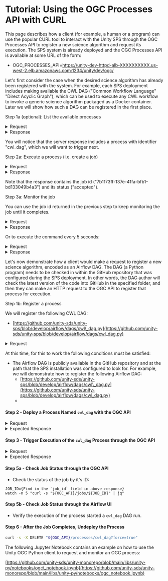 # Tutorial: Using the OGC Processes API with CURL

This page describes how a client (for example, a human or a program) can use the popular CURL tool to interact with the Unity SPS through the OGC Processes API to register a new science algorithm and request its execution. The SPS system is already deployed and the OGC Processes API is available at some URL of the form:&#x20;

* OGC\_PROCESSES\_API=https://unity-dev-httpd-alb-XXXXXXXXXX.us-west-2.elb.amazonaws.com:1234/unity/dev/ogc/

Let's first consider the case when the desired science algorithm has already been registered with the system. For example, each SPS deployment includes making available the CWL DAG ("Common Workflow Language" "Direct Acyclic Graph"), which can be used to execute any CWL workflow to invoke a generic science algorithm packaged as a Docker container. Later we will show how such a DAG can be registered in the first place.

Step 1a (optional): List the available processes



<details>

<summary>Request</summary>

curl -k -X GET "${OGC\_PROCESSES\_API}/processes" | jq

</details>

<details>

<summary>Response</summary>

{

&#x20; "processes": \[

&#x20;   {

&#x20;     "title": "Generic CWL Process",

&#x20;     "description": "This process executes any CWL workflow.",

&#x20;     "keywords": null,

&#x20;     "metadata": null,

&#x20;     "id": "cwl\_dag",

&#x20;     "version": "1.0.0",

&#x20;     "jobControlOptions": \[

&#x20;       "async-execute"

&#x20;     ],

&#x20;     "links": null

&#x20;   },

&#x20;   {

&#x20;     "title": "Karpenter Test Process",

&#x20;     "description": "This process tests Karpenter node provisioning with different instance types.",

&#x20;     "keywords": null,

&#x20;     "metadata": null,

&#x20;     "id": "karpenter\_test",

&#x20;     "version": "1.0.0",

&#x20;     "jobControlOptions": \[

&#x20;       "async-execute"

&#x20;     ],

&#x20;     "links": null

&#x20;   },

&#x20;   {

&#x20;     "title": "SBG Preprocess CWL Workflow",

&#x20;     "description": "This process executes the SBG Preprocess Workflow using CWL.",

&#x20;     "keywords": null,

&#x20;     "metadata": null,

&#x20;     "id": "sbg\_preprocess\_cwl\_dag",

&#x20;     "version": "1.0.0",

&#x20;     "jobControlOptions": \[

&#x20;       "async-execute"

&#x20;     ],

&#x20;     "links": null

&#x20;   }

&#x20; ],

&#x20; "links": \[]

}

</details>

You will notice that the server response includes a process with identifier "cwl\_dag", which we will want to trigger next.

Step 2a: Execute a process (i.e. create a job)

<details>

<summary>Request</summary>

&#x20;curl -s -X POST "${OGC\_PROCESSES\_API}/processes/cwl\_dag/execution" \\

-H "Content-Type: application/json" \\

-H "Prefer: respond-async" \\

\--data-binary @- << EOF | jq '.'

{

&#x20; "inputs": {

&#x20;   "cwl\_workflow": "https://raw.githubusercontent.com/unity-sds/sbg-workflows/main/preprocess/sbg-preprocess-workflow.cwl",

&#x20;   "cwl\_args": "https://raw.githubusercontent.com/unity-sds/sbg-workflows/main/preprocess/sbg-preprocess-workflow.dev.yml",

&#x20;   "request\_instance\_type": "r7i.xlarge",

&#x20;   "request\_storage": "10Gi"&#x20;

&#x20; },

&#x20; "outputs": {

&#x20;   "result": {

&#x20;     "transmissionMode": "reference"

&#x20;   }

&#x20; }

}

EOF

</details>

<details>

<summary>Response</summary>

\[

&#x20; \[

&#x20;   "process\_id",

&#x20;   "cwl\_dag"

&#x20; ],

&#x20; \[

&#x20;   "type",

&#x20;   "process"

&#x20; ],

&#x20; \[

&#x20;   "job\_id",

&#x20;   "7b1173ff-137e-41fa-bfb1-bd133049b4a3"

&#x20; ],

&#x20; \[

&#x20;   "status",

&#x20;   "accepted"

&#x20; ],

&#x20; \[

&#x20;   "message",

&#x20;   null

&#x20; ],

&#x20; \[

&#x20;   "exception",

&#x20;   null

&#x20; ],

&#x20; \[

&#x20;   "created",

&#x20;   "2025-01-29T20:33:05.521710"

&#x20; ],

&#x20; \[

&#x20;   "started",

&#x20;   null

&#x20; ],

&#x20; \[

&#x20;   "finished",

&#x20;   null

&#x20; ],

&#x20; \[

&#x20;   "updated",

&#x20;   "2025-01-29T20:33:05.521715"

&#x20; ],

&#x20; \[

&#x20;   "progress",

&#x20;   null

&#x20; ],

&#x20; \[

&#x20;   "links",

&#x20;   null

&#x20; ]

]

</details>

Note that the response contains the job id ("7b1173ff-137e-41fa-bfb1-bd133049b4a3") and its status ("accepted").&#x20;

Step 3a: Monitor the job

You can use the job id returned in the previous step to keep monitoring the job until it completes.

<details>

<summary>Request</summary>

JOB\_ID=7b1173ff-137e-41fa-bfb1-bd133049b4a3

curl "${OGC\_PROCESSES\_API}/jobs/${JOB\_ID}"

</details>

<details>

<summary>Response</summary>

{

&#x20; "processID": "cwl\_dag",

&#x20; "type": "process",

&#x20; "jobID": "7b1173ff-137e-41fa-bfb1-bd133049b4a3",

&#x20; "status": "running",

&#x20; "message": null,

&#x20; "exception": null,

&#x20; "created": "2025-01-29T20:33:05.521710Z",

&#x20; "started": null,

&#x20; "finished": null,

&#x20; "updated": "2025-01-29T20:41:47.598612Z",

&#x20; "progress": null,

&#x20; "links": null

}

</details>

Or to execute the command every 5 seconds:

<details>

<summary>Request</summary>

watch -n 5 "curl -s "${OGC\_PROCESSES\_API}/jobs/${JOB\_ID}" | jq"

</details>

<details>

<summary>Response</summary>

{

&#x20; "processID": "cwl\_dag",

&#x20; "type": "process",

&#x20; "jobID": "7b1173ff-137e-41fa-bfb1-bd133049b4a3",

&#x20; "status": "successful",

&#x20; "message": null,

&#x20; "exception": null,

&#x20; "created": "2025-01-29T20:33:05.521710Z",

&#x20; "started": null,

&#x20; "finished": "2025-01-29T20:48:11.943940Z",

&#x20; "updated": "2025-01-29T20:58:31.094170Z",

&#x20; "progress": null,

&#x20; "links": null

}

</details>

Let's now demonstrate how a client would make a request to register a new science algorithm, encoded as an Airflow DAG. The DAG (a Python program) needs to be checked in within the GitHub repository that was configured during the SPS deployment. In other words, the DAG author will check the latest version of the code into GitHub in the specified folder, and then they can make an HTTP request to the OGC API to register that process for execution.&#x20;

Step 1b: Register a process

We will register the following CWL DAG:

* [https://github.com/unity-sds/unity-sps/blob/develop/airflow/dags/cwl\_dag.py](https://github.com/unity-sds/unity-sps/blob/develop/airflow/dags/cwl_dag.py)

<details>

<summary>Request</summary>



</details>





At this time, for this to work the following conditions must be satisfied:

* The Airflow DAG is publicly available in the GitHub repository and at the path that the SPS installation was configured to look for. For example, we will demonstrate how to register the following Airflow DAG:
  * [https://github.com/unity-sds/unity-sps/blob/develop/airflow/dags/cwl\_dag.py](https://github.com/unity-sds/unity-sps/blob/develop/airflow/dags/cwl_dag.py)
  *

#### Step 2 - Deploy a Process Named `cwl_dag` with the OGC API

<details>

<summary>Request</summary>

```sh
curl -s -0 -X POST "${OGC_API}/processes" \
-H "Expect:" \
-H 'Content-Type: application/json; charset=utf-8' \
--data-binary @- << EOF
{
    "processDescription": {
        "title": "Generic CWL Process",
        "description": "This process executes any CWL workflow.",
        "id": "cwl_dag",
        "version": "1.0.0",
        "jobControlOptions": [
            "async-execute"
        ],

        "inputs": {
            "cwl_workflow": {
                "title": "CWL Workflow URL",
                "description": "The URL of the CWL workflow",
                "schema": {
                    "type": "string",
                    "format": "uri"
                },
                "minOccurs": 1,
                "maxOccurs": 1
            },
            "cwl_args": {
                "title": "CWL Workflow Parameters URL",
                "description": "The URL of the CWL workflow's YAML parameters file",
                "schema": {
                    "type": "string",
                    "format": "uri"
                },
                "minOccurs": 1,
                "maxOccurs": 1
            },
            "request_memory": {
                "title": "Requested Memory",
                "description": "The amount of memory requested for the job",
                "schema": {
                    "type": "string"
                },
                "minOccurs": 1,
                "maxOccurs": 1,
                "default": "8Gi"
            },
            "request_cpu": {
                "title": "Requested CPU",
                "description": "The number of CPU cores requested for the job",
                "schema": {
                    "type": "string"
                },
                "minOccurs": 1,
                "maxOccurs": 1
            },
            "request_storage": {
                "title": "Requested Storage",
                "description": "The amount of storage requested for the job",
                "schema": {
                    "type": "string"
                },
                "minOccurs": 1,
                "maxOccurs": 1
            }
        },
        "outputs": {
            "result": {
                "title": "Process Result",
                "description": "The result of the SBG Preprocess Workflow execution",
                "schema": {
                    "$ref": "some-ref"
                }
            }
        }
    },
    "executionUnit": {
        "type": "docker",
        "image": "ghcr.io/unity-sds/unity-sps/sps-docker-cwl:2.1.0"
    }
}
EOF
```



</details>

<details>

<summary>Expected Response</summary>

```
Process cwl_dag deployed successfully                                                                                                                                                                                        
```



</details>

#### Step 3 - Trigger Execution of the `cwl_dag` Process through the OGC API

<details>

<summary>Request</summary>

```sh
curl -s -X POST "${OGC_API}/processes/cwl_dag/execution" \
-H "Content-Type: application/json" \
-H "Prefer: respond-async" \
--data-binary @- << EOF | jq '.'
{
  "inputs": {
    "cwl_workflow": "https://raw.githubusercontent.com/unity-sds/sbg-workflows/main/preprocess/sbg-preprocess-workflow.cwl",
    "cwl_args": "https://raw.githubusercontent.com/unity-sds/sbg-workflows/main/preprocess/sbg-preprocess-workflow.dev.yml",
    "request_memory": "8Gi",
    "request_cpu": "4",
    "request_storage": "10Gi"
  },
  "outputs": {
    "result": {
      "transmissionMode": "reference"
    }
  }
}
EOF
```

</details>

<details>

<summary>Expected Response</summary>

```
[
  [
    "process_id",
    "cwl_dag"
  ],
  [
    "type",
    "process"
  ],
  [
    "job_id",
    "7b23d796-96ae-4d6b-b1c1-15181752aa43"
  ],
  [
    "status",
    "accepted"
  ],
  [
    "message",
    null
  ],
  [
    "exception",
    null
  ],
  [
    "created",
    "2024-09-18T18:03:38.299715"
  ],
  [
    "started",
    null
  ],
  [
    "finished",
    null
  ],
  [
    "updated",
    "2024-09-18T18:03:38.299718"
  ],
  [
    "progress",
    null
  ],
  [
    "links",
    null
  ]
]
```

</details>

#### Step 5a - Check Job Status through the OGC API

* Check the status of the job by it's ID:

```shell
JOB_ID={Find in the `job_id` field in above response}
watch -n 5 "curl -s "${OGC_API}/jobs/${JOB_ID}" | jq"
```

#### Step 5b - Check Job Status through the Airflow UI

* Verify the execution of the process started a `cwl_dag` DAG run.

#### Step 6 - After the Job Completes, Undeploy the Process

```sh
curl -s -X DELETE "${OGC_API}/processes/cwl_dag?force=true"
```

The following Jupyter Notebook contains an example on how to use the Unity OGC Python client to request and monitor an OGC process:

[https://github.com/unity-sds/unity-monorepo/blob/main/libs/unity-py/notebooks/ogc\_notebook.ipynb](https://github.com/unity-sds/unity-monorepo/blob/main/libs/unity-py/notebooks/ogc_notebook.ipynb)
